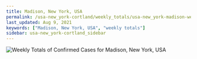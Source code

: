 ```yaml
---
title: Madison, New York, USA
permalink: /usa-new_york-cortland/weekly_totals/usa-new_york-madison-weekly_totals.html
last_updated: Aug 9, 2021
keywords: ["Madison, New York, USA", "weekly totals"]
sidebar: usa-new_york-cortland_sidebar
---
```


![Weekly Totals of Confirmed Cases for Madison, New York, USA](/covid_tracker/images/graphs/usa-new_york-madison-weekly_totals_graph.png)
